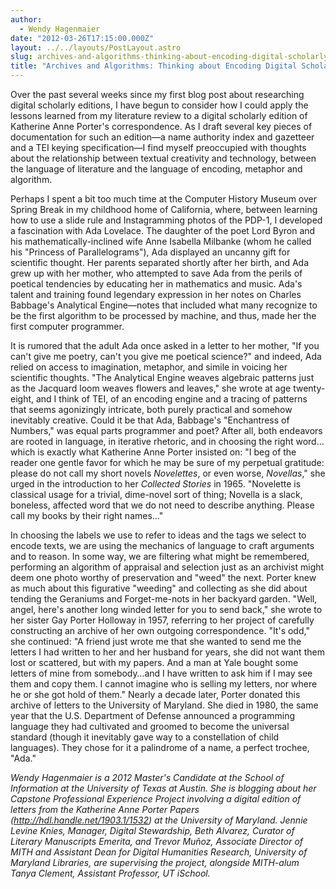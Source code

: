 ```yaml
---
author:
  - Wendy Hagenmaier
date: "2012-03-26T17:15:00.000Z"
layout: ../../layouts/PostLayout.astro
slug: archives-and-algorithms-thinking-about-encoding-digital-scholarly-editions
title: "Archives and Algorithms: Thinking about Encoding Digital Scholarly Editions"
---
```


Over the past several weeks since my first blog post about researching digital scholarly editions, I have begun to consider how I could apply the lessons learned from my literature review to a digital scholarly edition of Katherine Anne Porter's correspondence. As I draft several key pieces of documentation for such an edition—a name authority index and gazetteer and a TEI keying specification—I find myself preoccupied with thoughts about the relationship between textual creativity and technology, between the language of literature and the language of encoding, metaphor and algorithm.

Perhaps I spent a bit too much time at the Computer History Museum over Spring Break in my childhood home of California, where, between learning how to use a slide rule and Instagramming photos of the PDP-1, I developed a fascination with Ada Lovelace. The daughter of the poet Lord Byron and his mathematically-inclined wife Anne Isabella Milbanke (whom he called his "Princess of Parallelograms"), Ada displayed an uncanny gift for scientific thought. Her parents separated shortly after her birth, and Ada grew up with her mother, who attempted to save Ada from the perils of poetical tendencies by educating her in mathematics and music. Ada's talent and training found legendary expression in her notes on Charles Babbage's Analytical Engine—notes that included what many recognize to be the first algorithm to be processed by machine, and thus, made her the first computer programmer.

It is rumored that the adult Ada once asked in a letter to her mother, "If you can't give me poetry, can't you give me poetical science?" and indeed, Ada relied on access to imagination, metaphor, and simile in voicing her scientific thoughts. "The Analytical Engine weaves algebraic patterns just as the Jacquard loom weaves flowers and leaves," she wrote at age twenty-eight, and I think of TEI, of an encoding engine and a tracing of patterns that seems agonizingly intricate, both purely practical and somehow inevitably creative. Could it be that Ada, Babbage's "Enchantress of Numbers," was equal parts programmer and poet? After all, both endeavors are rooted in language, in iterative rhetoric, and in choosing the right word…which is exactly what Katherine Anne Porter insisted on: "I beg of the reader one gentle favor for which he may be sure of my perpetual gratitude: please do not call my short novels _Novelettes_, or even worse, _Novellas_," she urged in the introduction to her _Collected Stories_ in 1965. "Novelette is classical usage for a trivial, dime-novel sort of thing; Novella is a slack, boneless, affected word that we do not need to describe anything. Please call my books by their right names…"

In choosing the labels we use to refer to ideas and the tags we select to encode texts, we are using the mechanics of language to craft arguments and to reason. In some way, we are filtering what might be remembered, performing an algorithm of appraisal and selection just as an archivist might deem one photo worthy of preservation and "weed" the next. Porter knew as much about this figurative "weeding" and collecting as she did about tending the Geraniums and Forget-me-nots in her backyard garden. "Well, angel, here's another long winded letter for you to send back," she wrote to her sister Gay Porter Holloway in 1957, referring to her project of carefully constructing an archive of her own outgoing correspondence. "It's odd," she continued: "A friend just wrote me that she wanted to send me the letters I had written to her and her husband for years, she did not want them lost or scattered, but with my papers. And a man at Yale bought some letters of mine from somebody…and I have written to ask him if I may see them and copy them. I cannot imagine who is selling my letters, nor where he or she got hold of them." Nearly a decade later, Porter donated this archive of letters to the University of Maryland. She died in 1980, the same year that the U.S. Department of Defense announced a programming language they had cultivated and groomed to become the universal standard (though it inevitably gave way to a constellation of child languages). They chose for it a palindrome of a name, a perfect trochee, "Ada."

_Wendy Hagenmaier is a 2012 Master's Candidate at the School of Information at the University of Texas at Austin. She is blogging about her Capstone Professional Experience Project involving a digital edition of letters from the Katherine Anne Porter Papers (<http://hdl.handle.net/1903.1/1532>) at the University of Maryland. Jennie Levine Knies, Manager, Digital Stewardship, Beth Alvarez, Curator of Literary Manuscripts Emerita, and Trevor Muñoz, Associate Director of MITH and Assistant Dean for Digital Humanities Research, University of Maryland Libraries, are supervising the project, alongside MITH-alum Tanya Clement, Assistant Professor, UT iSchool._
